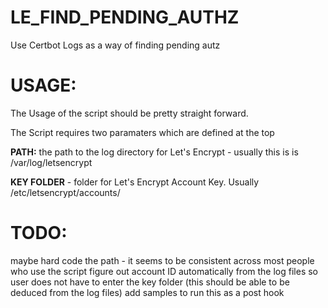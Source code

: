 # LE_FIND_PENDING_AUTHZ
Use Certbot Logs as a way of finding pending autz

# USAGE:

The Usage of the script should be pretty straight forward. 

The Script requires two paramaters which are defined at the top

**PATH:** the path to the log directory for Let's Encrypt - usually this is is /var/log/letsencrypt

**KEY FOLDER** - folder for Let's Encrypt Account Key. Usually /etc/letsencrypt/accounts/<random numbers and letters>

# TODO: 

maybe hard code the path - it seems to be consistent across most people who use the script
figure out account ID automatically from the log files so user does not have to enter the key folder (this should be able to be deduced from the log files)
add samples to run this as a post hook



